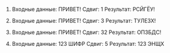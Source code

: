 1. Входные данные: ПРИВЕТ!
Сдвиг: 1
Результат: РСЙГЁУ!

2. Входные данные: ПРИВЕТ!
Сдвиг: 3
Результат: ТУЛЕЗХ!

3. Входные данные: ПРИВЕТ!
Сдвиг: 32
Результат: ОПЗБДС!

4. Входные данные: 123 ШИФР
Сдвиг: 5
Результат: 123 ЭНЩХ
